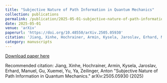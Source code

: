 ```yaml
---
title: "Subjective Nature of Path Information in Quantum Mechanics"
collection: publications
permalink: /publication/2025-05-01-subjective-nature-of-path-information-in-quantum-mechanics
date: 2025-05-01
venue: 'arXiv'
paperurl: 'https://doi.org/10.48550/arXiv.2505.05930'
citation: 'Jiang, Xinhe, Hochrainer, Armin, Kysela, Jaroslav, Erhard, Manuel, Gu, Xuemei, Yu, Ya, Zeilinger, Anton &quot;Subjective Nature of Path Information in Quantum Mechanics.&quot; arXiv:2505.05930 (2025)'
category: manuscripts
---
```


<a href='https://doi.org/10.48550/arXiv.2505.05930'>Download paper here</a>

Recommended citation: Jiang, Xinhe, Hochrainer, Armin, Kysela, Jaroslav, Erhard, Manuel, Gu, Xuemei, Yu, Ya, Zeilinger, Anton &quot;Subjective Nature of Path Information in Quantum Mechanics.&quot; arXiv:2505.05930 (2025)